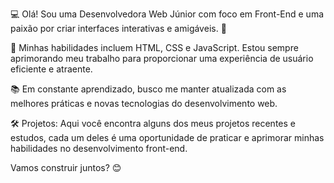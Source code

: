
💻 Olá! Sou uma Desenvolvedora Web Júnior com foco em Front-End e uma paixão por criar interfaces interativas e amigáveis. 🚀

🎨 Minhas habilidades incluem HTML, CSS e JavaScript. Estou sempre aprimorando meu trabalho para proporcionar uma experiência de usuário eficiente e atraente.

📚 Em constante aprendizado, busco me manter atualizada com as melhores práticas e novas tecnologias do desenvolvimento web.

🛠️ Projetos: Aqui você encontra alguns dos meus projetos recentes e estudos, cada um deles é uma oportunidade de praticar e aprimorar minhas habilidades no desenvolvimento front-end.

Vamos construir juntos? 😊
